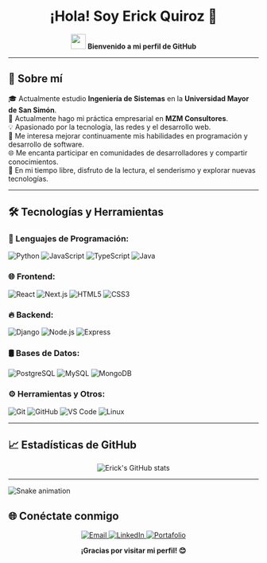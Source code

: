 <h1 align="center">¡Hola! Soy Erick Quiroz 👋</h1>

<p align="center">
  <img src="https://media.giphy.com/media/hvRJCLFzcasrR4ia7z/giphy.gif" width="30px"/>
  <b>Bienvenido a mi perfil de GitHub</b>
</p>

---

## 🚀 Sobre mí
🎓 Actualmente estudio **Ingeniería de Sistemas** en la **Universidad Mayor de San Simón**.<br>
💼 Actualmente hago mi práctica empresarial en **MZM Consultores**.<br>
💡 Apasionado por la tecnología, las redes y el desarrollo web.<br>
🎯 Me interesa mejorar continuamente mis habilidades en programación y desarrollo de software.<br>
🌐 Me encanta participar en comunidades de desarrolladores y compartir conocimientos.<br>
🎉 En mi tiempo libre, disfruto de la lectura, el senderismo y explorar nuevas tecnologías.<br>

---

## 🛠️ Tecnologías y Herramientas

### 📌 Lenguajes de Programación:
![Python](https://img.shields.io/badge/Python-3776AB?style=for-the-badge&logo=python&logoColor=white)
![JavaScript](https://img.shields.io/badge/JavaScript-F7DF1E?style=for-the-badge&logo=javascript&logoColor=black)
![TypeScript](https://img.shields.io/badge/TypeScript-3178C6?style=for-the-badge&logo=typescript&logoColor=white)
![Java](https://img.shields.io/badge/Java-ED8B00?style=for-the-badge&logo=java&logoColor=white)

### 🌐 Frontend:
![React](https://img.shields.io/badge/React-61DAFB?style=for-the-badge&logo=react&logoColor=black)
![Next.js](https://img.shields.io/badge/Next.js-000000?style=for-the-badge&logo=nextdotjs&logoColor=white)
![HTML5](https://img.shields.io/badge/HTML5-E34F26?style=for-the-badge&logo=html5&logoColor=white)
![CSS3](https://img.shields.io/badge/CSS3-1572B6?style=for-the-badge&logo=css3&logoColor=white)

### 🔥 Backend:
![Django](https://img.shields.io/badge/Django-092E20?style=for-the-badge&logo=django&logoColor=white)
![Node.js](https://img.shields.io/badge/Node.js-339933?style=for-the-badge&logo=nodedotjs&logoColor=white)
![Express](https://img.shields.io/badge/Express.js-000000?style=for-the-badge&logo=express&logoColor=white)

### 🛢️ Bases de Datos:
![PostgreSQL](https://img.shields.io/badge/PostgreSQL-336791?style=for-the-badge&logo=postgresql&logoColor=white)
![MySQL](https://img.shields.io/badge/MySQL-4479A1?style=for-the-badge&logo=mysql&logoColor=white)
![MongoDB](https://img.shields.io/badge/MongoDB-47A248?style=for-the-badge&logo=mongodb&logoColor=white)

### ⚙️ Herramientas y Otros:
![Git](https://img.shields.io/badge/Git-F05032?style=for-the-badge&logo=git&logoColor=white)
![GitHub](https://img.shields.io/badge/GitHub-181717?style=for-the-badge&logo=github&logoColor=white)
![VS Code](https://img.shields.io/badge/VS%20Code-007ACC?style=for-the-badge&logo=visualstudiocode&logoColor=white)
![Linux](https://img.shields.io/badge/Linux-FCC624?style=for-the-badge&logo=linux&logoColor=black)

---

## 📈 Estadísticas de GitHub

<p align="center">
  <img src="https://github-readme-stats.vercel.app/api?username=Erick-Quiroz&show_icons=true&theme=dark" alt="Erick's GitHub stats" />
</p>

---
<img src="https://raw.githubusercontent.com/Erick-Quiroz/Erick-Quiroz/output/snake.svg" alt="Snake animation" />


## 🌐 Conéctate conmigo
<p align="center">
  <a href="mailto:eng.erick.quiroz@gmail.com">
    <img src="https://img.shields.io/badge/Email-D14836?style=for-the-badge&logo=gmail&logoColor=white" alt="Email" />
  </a>
  <a href="https://www.linkedin.com/in/erick-quiroz">
    <img src="https://img.shields.io/badge/LinkedIn-0077B5?style=for-the-badge&logo=linkedin&logoColor=white" alt="LinkedIn" />
  </a>
  <a href="https://your-portfolio-link.com">
    <img src="https://img.shields.io/badge/Portafolio-000000?style=for-the-badge&logo=google-chrome&logoColor=white" alt="Portafolio" />
  </a>
</p>



<p align="center">
  <b>¡Gracias por visitar mi perfil! 😊</b>
</p>
